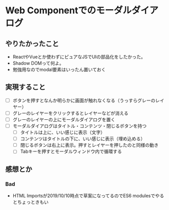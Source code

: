 # Web Componentでのモーダルダイアログ

## やりたかったこと

* ReactやVueとか使わずにピュアなJSでUIの部品化をしたかった。
* Shadow DOMって何よ。
* 勉強用なのでmodal要素はいったん置いておく

## 実現すること

* [ ] ボタンを押すとなんか明らかに画面が触れなくなる（うっすらグレーのレイヤー）
* [ ] グレーのレイヤーをクリックするとレイヤーなどが消える
* [ ] グレーのレイヤーの上にモーダルダイアログを置く
* [ ] モーダルダイアログはタイトル・コンテンツ・閉じるボタンを持つ
  * [ ] タイトルは上に、いい感じに表示（文字）
  * [ ] コンテンツはタイトルの下に、いい感じに表示（埋め込める）
  * [ ] 閉じるボタンは右上に表示。押すとレイヤーを押したのと同様の動き
  * [ ] Tabキーを押すとモーダルウィンドウ内で循環する

## 感想とか

### Bad

* HTML Importsが2019/10/10時点で草案になってるのでES6 modulesでやるとちょっときもい
